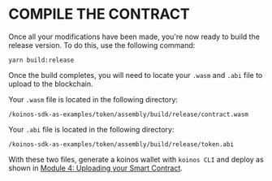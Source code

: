 # COMPILE THE CONTRACT

Once all your modifications have been made, you're now ready to build the release version. To do this, use the following command:

```
yarn build:release
```

Once the build completes, you will need to locate your `.wasm` and `.abi` file to upload to the blockchain.

Your `.wasm` file is located in the following directory:

```
/koinos-sdk-as-examples/token/assembly/build/release/contract.wasm
```
Your `.abi` file is located in the following directory:
```
/koinos-sdk-as-examples/token/assembly/build/release/token.abi
```

With these two files, generate a koinos wallet with `koinos CLI` and deploy as shown in [Module 4: Uploading your Smart Contract](/M4/7_upload-contract.md).